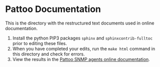# Pattoo Documentation

This is the directory with the restructured text documents used in online documentation.

1. Install the python PIP3 packages  ``sphinx`` and ``sphinxcontrib-fulltoc`` prior to editing these files.
1. When you have completed your edits, run the ``make html`` command in this directory and check for errors.
1. View the results in the [Pattoo SNMP agents online documentation](https://pattoo-agent-snmp.readthedocs.io/).
